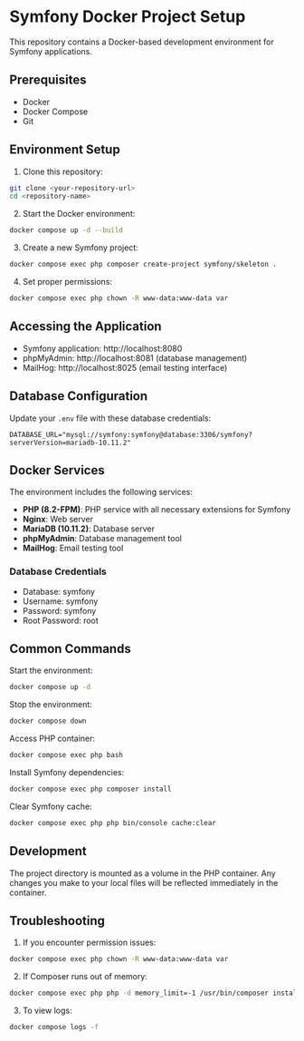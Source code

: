 # Symfony Docker Project Setup

This repository contains a Docker-based development environment for Symfony applications.

## Prerequisites

- Docker
- Docker Compose
- Git

## Environment Setup

1. Clone this repository:
```bash
git clone <your-repository-url>
cd <repository-name>
```

2. Start the Docker environment:
```bash
docker compose up -d --build
```

3. Create a new Symfony project:
```bash
docker compose exec php composer create-project symfony/skeleton .
```

4. Set proper permissions:
```bash
docker compose exec php chown -R www-data:www-data var
```

## Accessing the Application

- Symfony application: http://localhost:8080
- phpMyAdmin: http://localhost:8081 (database management)
- MailHog: http://localhost:8025 (email testing interface)

## Database Configuration

Update your `.env` file with these database credentials:
```dotenv
DATABASE_URL="mysql://symfony:symfony@database:3306/symfony?serverVersion=mariadb-10.11.2"
```

## Docker Services

The environment includes the following services:
- **PHP (8.2-FPM)**: PHP service with all necessary extensions for Symfony
- **Nginx**: Web server
- **MariaDB (10.11.2)**: Database server
- **phpMyAdmin**: Database management tool
- **MailHog**: Email testing tool

### Database Credentials
- Database: symfony
- Username: symfony
- Password: symfony
- Root Password: root

## Common Commands

Start the environment:
```bash
docker compose up -d
```

Stop the environment:
```bash
docker compose down
```

Access PHP container:
```bash
docker compose exec php bash
```

Install Symfony dependencies:
```bash
docker compose exec php composer install
```

Clear Symfony cache:
```bash
docker compose exec php php bin/console cache:clear
```

## Development

The project directory is mounted as a volume in the PHP container. Any changes you make to your local files will be reflected immediately in the container.

## Troubleshooting

1. If you encounter permission issues:
```bash
docker compose exec php chown -R www-data:www-data var
```

2. If Composer runs out of memory:
```bash
docker compose exec php php -d memory_limit=-1 /usr/bin/composer install
```

3. To view logs:
```bash
docker compose logs -f
```
